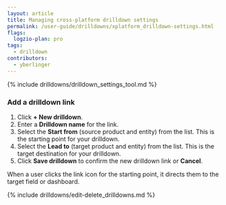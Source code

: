 ```yaml
---
layout: article
title: Managing cross-platform drilldown settings
permalink: /user-guide/drilldowns/xplatform_drilldown-settings.html
flags:
  logzio-plan: pro
tags:
  - drilldown
contributors:
  - yberlinger
---
```


{% include drilldowns/drilldown_settings_tool.md %}


### Add a drilldown link

1. Click **+ New drilldown**.
2. Enter a **Drilldown name** for the link.
2. Select the **Start from** (source product and entity) from the list. This is the starting point for your drilldown.
3. Select the **Lead to** (target product and entity) from the list. This is the target destination for your drilldown. 
4. Click **Save drilldown** to confirm the new drilldown link or **Cancel**. 
  
When a user clicks the link icon for the starting point, it directs them to the target field or dashboard.

{% include drilldowns/edit-delete_drilldowns.md %}